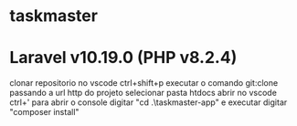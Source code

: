 # taskmaster

# Laravel v10.19.0 (PHP v8.2.4)


clonar repositorio no vscode ctrl+shift+p executar o comando git:clone passando a url http do projeto 
selecionar pasta htdocs
abrir no vscode
ctrl+' para abrir o console
digitar "cd .\taskmaster-app\" e executar
digitar "composer install"
